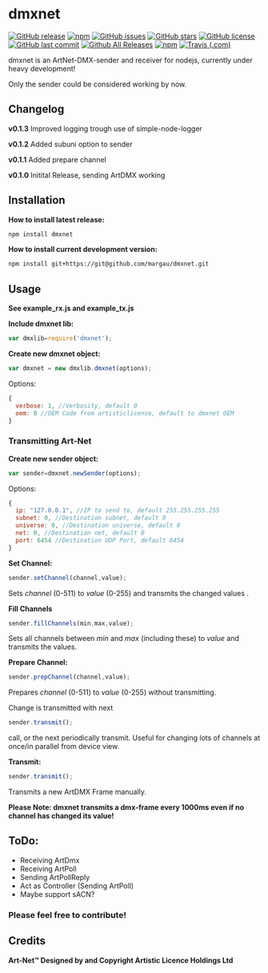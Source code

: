 # dmxnet
[![GitHub release](https://img.shields.io/github/release/margau/dmxnet.svg)](https://github.com/margau/dmxnet)
[![npm](https://img.shields.io/npm/v/dmxnet.svg)](https://github.com/margau/dmxnet)
[![GitHub issues](https://img.shields.io/github/issues/margau/dmxnet.svg)](https://github.com/margau/dmxnet/issues)
[![GitHub stars](https://img.shields.io/github/stars/margau/dmxnet.svg)](https://github.com/margau/dmxnet/stargazers)
[![GitHub license](https://img.shields.io/github/license/margau/dmxnet.svg)](https://github.com/margau/dmxnet/blob/master/LICENSE)
[![GitHub last commit](https://img.shields.io/github/last-commit/margau/dmxnet.svg)](https://github.com/margau/dmxnet)
[![Github All Releases](https://img.shields.io/github/downloads/margau/dmxnet/total.svg)](https://github.com/margau/dmxnet)
[![npm](https://img.shields.io/npm/dt/dmxnet.svg)](https://github.com/margau/dmxnet)
[![Travis (.com)](https://img.shields.io/travis/com/margau/dmxnet.svg)](https://travis-ci.com/margau/dmxnet)

dmxnet is an ArtNet-DMX-sender and receiver for nodejs,
currently under heavy development!

Only the sender could be considered working by now.

## Changelog
**v0.1.3**
Improved logging trough use of simple-node-logger

**v0.1.2**
Added subuni option to sender

**v0.1.1**
Added prepare channel

**v0.1.0**
Initital Release, sending ArtDMX working

## Installation

**How to install latest release:**

```bash
npm install dmxnet
```

**How to install current development version:**

```bash
npm install git+https://git@github.com/margau/dmxnet.git
```

## Usage

**See example_rx.js and example_tx.js**

**Include dmxnet lib:**

```javascript
var dmxlib=require('dmxnet');
```

**Create new dmxnet object:**

```javascript
var dmxnet = new dmxlib.dmxnet(options);
```

Options:

```javascript
{
  verbose: 1, //Verbosity, default 0
  oem: 0 //OEM Code from artisticlicense, default to dmxnet OEM
}
```

### Transmitting Art-Net

**Create new sender object:**

```javascript
var sender=dmxnet.newSender(options);
```

Options:

```javascript
{
  ip: "127.0.0.1", //IP to send to, default 255.255.255.255
  subnet: 0, //Destination subnet, default 0
  universe: 0, //Destination universe, default 0
  net: 0, //Destination net, default 0
  port: 6454 //Destination UDP Port, default 6454
}
```

**Set Channel:**

```javascript
sender.setChannel(channel,value);
```

Sets *channel* (0-511) to *value* (0-255) and transmits the changed values .

**Fill Channels**

```javascript
sender.fillChannels(min,max,value);
```

Sets all channels between *min* and *max* (including these) to *value* and transmits the values.

**Prepare Channel:**

```javascript
sender.prepChannel(channel,value);
```

Prepares *channel* (0-511) to *value* (0-255) without transmitting.

Change is transmitted with next
```javascript
sender.transmit();
```
call, or the next periodically transmit. Useful for changing lots of channels at once/in parallel from device view.

**Transmit:**

```javascript
sender.transmit();
```

Transmits a new ArtDMX Frame manually.




**Please Note: dmxnet transmits a dmx-frame every 1000ms even if no channel has changed its value!**

## ToDo:

- Receiving ArtDmx
- Receiving ArtPoll
- Sending ArtPollReply
- Act as Controller (Sending ArtPoll)
- Maybe support sACN?


### Please feel free to contribute!



## Credits

**Art-Net™ Designed by and Copyright Artistic Licence Holdings Ltd**
